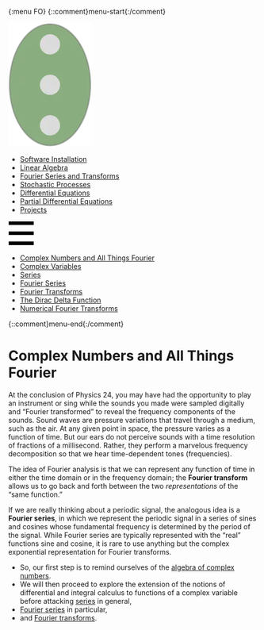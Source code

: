 {:menu FO}
{::comment}menu-start{:/comment}

<div class="dropdown">
<label id="main-menu"><img id="master" src="figs/master.webp"></label>
<div class="dropdown-content">
<ul>
<li><a href="SW-Installation.html">Software Installation</a></li>
<li><a href="LA-LinearAlgebra.html">Linear Algebra</a></li>
<li><a href="FO-Intro.html">Fourier Series and Transforms</a></li>
<li><a href="ST-Random.html">Stochastic Processes</a></li>
<li><a href="DE-DE1.html">Differential Equations</a></li>
<li><a href="PD-PD1.html">Partial Differential Equations</a></li>
<li><a href="PR-Project.html">Projects</a></li>
</ul>
</div>
</div>
<div class="dropdown hamburger">
<label id="hamburger-menu"><img id="hamburger" src="figs/hamburger.webp"></label>
<div class="dropdown-content">
<ul>
<li><a href="FO-Intro.html">Complex Numbers and All Things Fourier</a></li>
<li><a href="FO-ComplexVariables.html">Complex Variables</a></li>
<li><a href="FO-Series.html">Series</a></li>
<li><a href="FO-FourierSeries.html">Fourier Series</a></li>
<li><a href="FO-FourierTransforms.html">Fourier Transforms</a></li>
<li><a href="FO-Delta.html">The Dirac Delta Function</a></li>
<li><a href="FO-Numerical-FFT.html">Numerical Fourier Transforms</a></li>
</ul>
</div>
</div>

{::comment}menu-end{:/comment}

# Complex Numbers and All Things Fourier

At the conclusion of Physics 24, you may have had the opportunity to play an instrument or sing while the sounds you made were sampled digitally and “Fourier transformed” to reveal the frequency components of the sounds. Sound waves are pressure variations that travel through a medium, such as the air. At any given point in space, the pressure varies as a function of time. But our ears do not perceive sounds with a time resolution of fractions of a millisecond. Rather, they perform a marvelous frequency decomposition so that we hear time-dependent tones (frequencies).

The idea of Fourier analysis is that we can represent any function of time in either the time domain or in the frequency domain; the **Fourier transform** allows us to go back and forth between the two *representations* of the “same function.”

If we are really thinking about a periodic signal, the analogous idea is a **Fourier series**, in which we represent the periodic signal in a series of sines and cosines whose fundamental frequency is determined by the period of the signal. While Fourier series are typically represented with the “real” functions sine and cosine, it is rare to use anything but the complex exponential representation for Fourier transforms. 

+ So, our first step is to remind ourselves of the [algebra of complex numbers](FO-ComplexVariables.md).
+ We will then proceed to explore the extension of the notions of differential and integral calculus to functions of a complex variable before attacking [series](FO-Series.md) in general, 
+ [Fourier series](FO-FourierSeries.md) in particular, 
+ and [Fourier transforms](FO-FourierTransforms.md). 